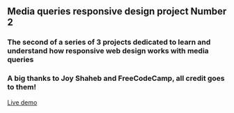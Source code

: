 ## Media queries responsive design project Number 2

### The second of a series of 3 projects dedicated to learn and understand how responsive web design works with media queries

### A big thanks to Joy Shaheb and FreeCodeCamp, all credit goes to them!

[Live demo](https://silverdaml.github.io/Media-query-profile-card/)
